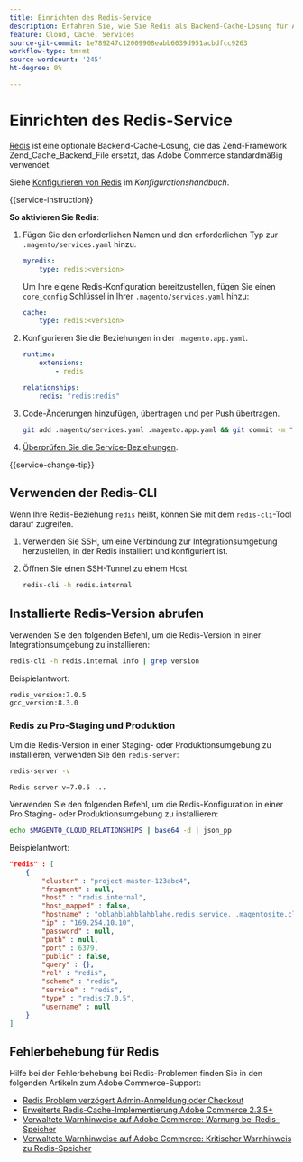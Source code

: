 ```yaml
---
title: Einrichten des Redis-Service
description: Erfahren Sie, wie Sie Redis als Backend-Cache-Lösung für Adobe Commerce in der Cloud-Infrastruktur einrichten und optimieren können.
feature: Cloud, Cache, Services
source-git-commit: 1e789247c12009908eabb6039d951acbdfcc9263
workflow-type: tm+mt
source-wordcount: '245'
ht-degree: 0%

---
```


# Einrichten des Redis-Service

[Redis](https://redis.io) ist eine optionale Backend-Cache-Lösung, die das Zend-Framework Zend_Cache_Backend_File ersetzt, das Adobe Commerce standardmäßig verwendet.

Siehe [Konfigurieren von Redis](https://experienceleague.adobe.com/docs/commerce-operations/configuration-guide/cache/redis/config-redis.html?lang=de) im _Konfigurationshandbuch_.

{{service-instruction}}

**So aktivieren Sie Redis**:

1. Fügen Sie den erforderlichen Namen und den erforderlichen Typ zur `.magento/services.yaml` hinzu.

   ```yaml
   myredis:
       type: redis:<version>
   ```

   Um Ihre eigene Redis-Konfiguration bereitzustellen, fügen Sie einen `core_config` Schlüssel in Ihrer `.magento/services.yaml` hinzu:

   ```yaml
   cache:
       type: redis:<version>
   ```

1. Konfigurieren Sie die Beziehungen in der `.magento.app.yaml`.

   ```yaml
   runtime:
       extensions:
           - redis
   
   relationships:
       redis: "redis:redis"
   ```

1. Code-Änderungen hinzufügen, übertragen und per Push übertragen.

   ```bash
   git add .magento/services.yaml .magento.app.yaml && git commit -m "Enable redis service" && git push origin <branch-name>
   ```

1. [Überprüfen Sie die Service-Beziehungen](services-yaml.md#service-relationships).

{{service-change-tip}}

## Verwenden der Redis-CLI

Wenn Ihre Redis-Beziehung `redis` heißt, können Sie mit dem `redis-cli`-Tool darauf zugreifen.

1. Verwenden Sie SSH, um eine Verbindung zur Integrationsumgebung herzustellen, in der Redis installiert und konfiguriert ist.

1. Öffnen Sie einen SSH-Tunnel zu einem Host.

   ```bash
   redis-cli -h redis.internal
   ```

## Installierte Redis-Version abrufen

Verwenden Sie den folgenden Befehl, um die Redis-Version in einer Integrationsumgebung zu installieren:

```bash
redis-cli -h redis.internal info | grep version
```

Beispielantwort:

```
redis_version:7.0.5
gcc_version:8.3.0
```

### Redis zu Pro-Staging und Produktion

Um die Redis-Version in einer Staging- oder Produktionsumgebung zu installieren, verwenden Sie den `redis-server`:

```bash
redis-server -v
```

```
Redis server v=7.0.5 ...
```

Verwenden Sie den folgenden Befehl, um die Redis-Konfiguration in einer Pro Staging- oder Produktionsumgebung zu installieren:

```bash
echo $MAGENTO_CLOUD_RELATIONSHIPS | base64 -d | json_pp
```

Beispielantwort:

```json
"redis" : [
    {
        "cluster" : "project-master-123abc4",
        "fragment" : null,
        "host" : "redis.internal",
        "host_mapped" : false,
        "hostname" : "oblahblahblahblahe.redis.service._.magentosite.cloud",
        "ip" : "169.254.10.10",
        "password" : null,
        "path" : null,
        "port" : 6379,
        "public" : false,
        "query" : {},
        "rel" : "redis",
        "scheme" : "redis",
        "service" : "redis",
        "type" : "redis:7.0.5",
        "username" : null
    }
]
```

## Fehlerbehebung für Redis

Hilfe bei der Fehlerbehebung bei Redis-Problemen finden Sie in den folgenden Artikeln zum Adobe Commerce-Support:

- [Redis Problem verzögert Admin-Anmeldung oder Checkout](https://experienceleague.adobe.com/docs/commerce-knowledge-base/kb/troubleshooting/miscellaneous/redis-issue-delay-magento-admin-login-or-checkout.html?lang=de)
- [Erweiterte Redis-Cache-Implementierung Adobe Commerce 2.3.5+](https://experienceleague.adobe.com/docs/commerce-operations/implementation-playbook/best-practices/planning/redis-service-configuration.html?lang=de)
- [Verwaltete Warnhinweise auf Adobe Commerce: Warnung bei Redis-Speicher](https://experienceleague.adobe.com/docs/commerce-knowledge-base/kb/support-tools/managed-alerts/managed-alerts-on-magento-commerce-redis-memory-warning-alert.html?lang=de)
- [Verwaltete Warnhinweise auf Adobe Commerce: Kritischer Warnhinweis zu Redis-Speicher](https://experienceleague.adobe.com/docs/commerce-knowledge-base/kb/support-tools/managed-alerts/managed-alerts-on-magento-commerce-redis-memory-critical-alert.html?lang=de)
